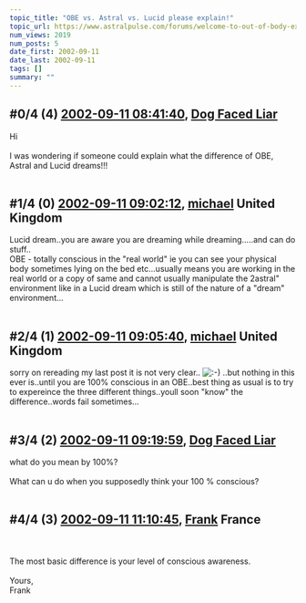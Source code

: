 ```yaml
---
topic_title: "OBE vs. Astral vs. Lucid please explain!"
topic_url: https://www.astralpulse.com/forums/welcome-to-out-of-body-experiences!/obe-vs-astral-vs-lucid-please-explain%21
num_views: 2019
num_posts: 5
date_first: 2002-09-11
date_last: 2002-09-11
tags: []
summary: ""
---
```


## \#0/4 (4) [2002-09-11 08:41:40](https://www.astralpulse.com/forums/index.php?msg=117607), [Dog Faced Liar](https://www.astralpulse.com/forums/profile/?u=148)  ##
<section>
Hi
<br>
<br>
I was wondering if someone could explain what the difference of OBE, Astral and Lucid dreams!!!
<br>
<br>
</section>

## \#1/4 (0) [2002-09-11 09:02:12](https://www.astralpulse.com/forums/index.php?msg=12228), [michael](https://www.astralpulse.com/forums/profile/?u=432) United Kingdom ##
<section>
Lucid dream..you are aware you are dreaming while dreaming.....and can do stuff..
<br>
OBE - totally conscious in the "real world" ie you can see your physical body sometimes lying on the bed etc...usually means you are working in the real world or a copy of same and cannot usually manipulate the 2astral" environment like in a Lucid dream which is still of the nature of a "dream" environment...
<br>
<br>
</section>

## \#2/4 (1) [2002-09-11 09:05:40](https://www.astralpulse.com/forums/index.php?msg=12229), [michael](https://www.astralpulse.com/forums/profile/?u=432) United Kingdom ##
<section>
sorry on rereading my last post it is not very clear..
<img alt=":-)" class="smiley" src="https://www.astralpulse.com/forums/Smileys/fugue/smiley.png" title="Smiley"/>
..but nothing in this ever is..until you are 100% conscious in an OBE..best thing as usual is to try to expereince the three different things..youll soon "know" the difference..words fail sometimes...
<br>
<br>
</section>

## \#3/4 (2) [2002-09-11 09:19:59](https://www.astralpulse.com/forums/index.php?msg=12231), [Dog Faced Liar](https://www.astralpulse.com/forums/profile/?u=148)  ##
<section>
what do you mean by 100%?
<br>
<br>
What can u do when you supposedly think your 100 % conscious?
<br>
<br>
</section>

## \#4/4 (3) [2002-09-11 11:10:45](https://www.astralpulse.com/forums/index.php?msg=12237), [Frank](https://www.astralpulse.com/forums/profile/?u=359) France ##
<section>
<br>
<br>
The most basic difference is your level of conscious awareness.
<br>
<br>
Yours,
<br>
Frank
<br>
<br>
<br>
<br>
</section>